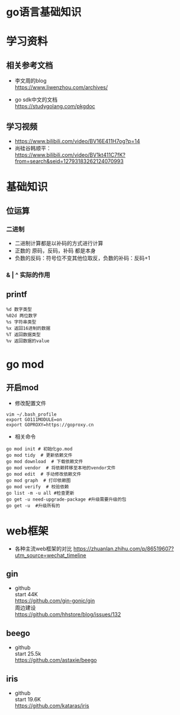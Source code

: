 # go语言基础知识

# 学习资料
## 相关参考文档  
- 李文周的blog  
https://www.liwenzhou.com/archives/

- go sdk中文的文档  
https://studygolang.com/pkgdoc


## 学习视频  
- https://www.bilibili.com/video/BV16E411H7og?p=14  
- 尚硅谷韩顺平：  
https://www.bilibili.com/video/BV1kt411C7fK?from=search&seid=12793183262124070993  

# 基础知识

## 位运算
### 二进制
- 二进制计算都是以补码的方式进行计算  
- 正数的 原码，反码，补码 都是本身
- 负数的反码：符号位不变其他位取反，负数的补码：反码+1
### & | ^ 实际的作用




## printf
```
%d 数字类型  
%02d 两位数字
%s 字符串类型 
%x 返回16进制的数据
%T 返回数据类型
%v 返回数据的value
```

# go mod
## 开启mod  
- 修改配置文件  
```  
vim ~/.bash_profile
export GO111MODULE=on
export GOPROXY=https://goproxy.cn
```
- 相关命令  
```
go mod init # 初始化go.mod  
go mod tidy  # 更新依赖文件  
go mod download  # 下载依赖文件  
go mod vendor  # 将依赖转移至本地的vendor文件  
go mod edit  # 手动修改依赖文件  
go mod graph  # 打印依赖图  
go mod verify  # 校验依赖  
go list -m -u all #检查更新
go get -u need-upgrade-package #升级需要升级的包
go get -u  #升级所有的
```


# web框架
- 各种主流web框架的对比  https://zhuanlan.zhihu.com/p/86519607?utm_source=wechat_timeline

## gin
- github  
start 44K  
https://github.com/gin-gonic/gin   
周边建设  
https://github.com/hhstore/blog/issues/132

## beego
- github  
start 25.5k  
https://github.com/astaxie/beego  

## iris  
- github  
start 19.6K  
https://github.com/kataras/iris  




